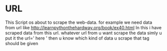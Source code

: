 # URL
This Script os about to scrape the web-data.
for example we need data from url like  http://learnpythonthehardway.org/book/ex40.html
In this i have scraped data from this url.
whatever url from u want scrape the data simly u put it the url=' here '
then u know which kind of data u scrape that tag should be given
